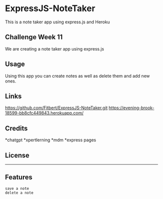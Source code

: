 # ExpressJS-NoteTaker
 This is a note taker app using express.js and Heroku



## Challenge Week 11

We are creating a note taker app using express.js 

## Usage

Using this app you can create notes as well as delete them and add new ones. 

## Links    
https://github.com/Fitbert/ExpressJS-NoteTaker.git
https://evening-brook-18599-bb8cfc449843.herokuapp.com/



## Credits
*chatgpt
*xpertlerning
*mdm
*express pages



## License


---


## Features
    save a note
    delete a note


